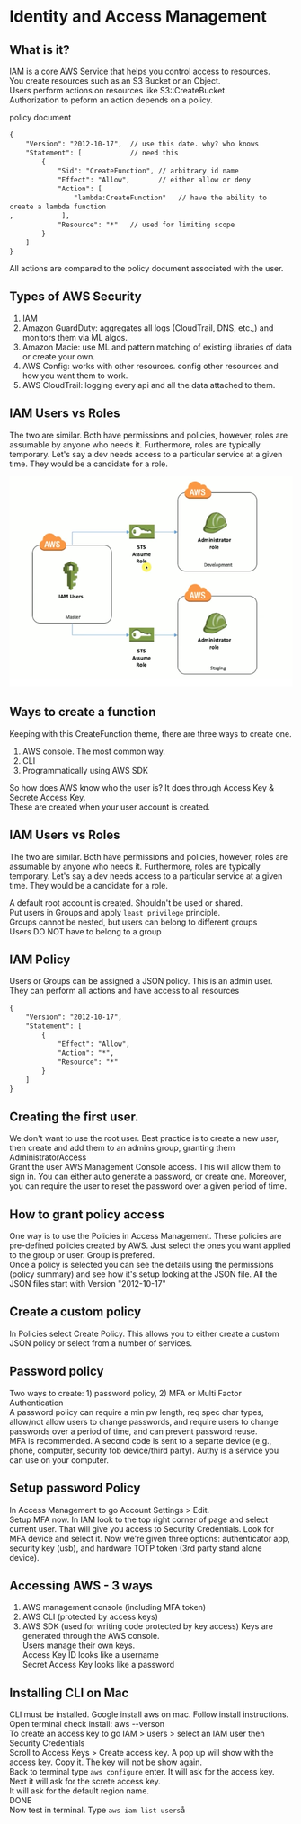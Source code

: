 # Identity and Access Management

## What is it?
IAM is a core AWS Service that helps you control access to resources.          
You create resources such as an S3 Bucket or an Object.           
Users perform actions on resources like S3::CreateBucket.          
Authorization to peform an action depends on a policy.     

policy document
```
{
    "Version": "2012-10-17",  // use this date. why? who knows
    "Statement": [            // need this
        {
            "Sid": "CreateFunction", // arbitrary id name
            "Effect": "Allow",       // either allow or deny
            "Action": [
                "lambda:CreateFunction"   // have the ability to create a lambda function
,            ],
            "Resource": "*"   // used for limiting scope
        }
    ]
}
```
All actions are compared to the policy document associated with the user.     

## Types of AWS Security
1. IAM
2. Amazon GuardDuty: aggregates all logs (CloudTrail, DNS, etc.,) and monitors them via ML algos.    
3. Amazon Macie: use ML and pattern matching of existing libraries of data or create your own.
4. AWS Config: works with other resources. config other resources and how you want them to work.
5. AWS CloudTrail: logging every api and all the data attached to them.


## IAM Users vs Roles
The two are similar.  Both have permissions and policies, however, roles are assumable by anyone who needs it.  Furthermore, roles are typically temporary.  Let's say a dev needs access to a particular service at a given time.  They would be a candidate for a role.  

![web_v_workenvironment](/assets/users_roles.png)

## Ways to create a function
Keeping with this CreateFunction theme, there are three ways to create one.    
1. AWS console.  The most common way.     
2. CLI     
3. Programmatically using AWS SDK     

So how does AWS know who the user is?  It does through Access Key & Secrete Access Key.    
These are created when your user account is created.

## IAM Users vs Roles
The two are similar.  Both have permissions and policies, however, roles are assumable by anyone who needs it.  Furthermore, roles are typically temporary.  Let's say a dev needs access to a particular service at a given time.  They would be a candidate for a role.      

A default root account is created.  Shouldn't be used or shared.   
Put users in Groups and apply ```least privilege``` principle.    
Groups cannot be nested, but users can belong to different groups     
Users DO NOT have to belong to a group

## IAM Policy
Users or Groups can be assigned a JSON policy.  This is an admin user. They can perform all actions and have access to all resources
```
{
    "Version": "2012-10-17",
    "Statement": [
        {
            "Effect": "Allow",
            "Action": "*",
            "Resource": "*"
        }
    ]
}
```

## Creating the first user.  
We don't want to use the root user.  Best practice is to create a new user, then create and add them to an admins group, granting them AdministratorAccess     
Grant the user AWS Management Console access.  This will allow them to sign in.  You can either auto generate a password, or create one.  Moreover, you can require the user to reset the password over a given period of time.   

## How to grant policy access
One way is to use the Policies in Access Management.  These policies are pre-defined policies created by AWS. Just select the ones you want applied to the group or user.  Group is prefered.    
Once a policy is selected you can see the details using the permissions (policy summary) and see how it's setup looking at the JSON file.  All the JSON files start with Version "2012-10-17"    
## Create a custom policy
In Policies select Create Policy.  This allows you to either create a custom JSON policy or select from a number of services.

## Password policy
Two ways to create: 1) password policy, 2) MFA or Multi Factor Authentication    
A password policy can require a min pw length, req spec char types, allow/not allow users to change passwords, and require users to change passwords over a period of time, and can prevent password reuse.     
MFA is recommended. A second code is sent to a separte device (e.g., phone, computer, security fob device/third party).  Authy is a service you can use on your computer.

## Setup password Policy
In Access Management to go Account Settings > Edit.    
Setup MFA now. In IAM look to the top right corner of page and select current user.  That will give you access to Security Credentials.  Look for MFA device and select it.  Now we're given three options: authenticator app, security key (usb), and hardware TOTP token (3rd party stand alone device).

## Accessing AWS - 3 ways
1) AWS management console (including MFA token)  
2) AWS CLI (protected by access keys)
3) AWS SDK (used for writing code protected by key access)
Keys are generated through the AWS console.     
Users manage their own keys.    
Access Key ID looks like a username     
Secret Access Key looks like a password

## Installing CLI on Mac
CLI must be installed. Google install aws on mac.  Follow install instructions.    
Open terminal check install: aws --verson    
To create an access key to go IAM > users > select an IAM user then Security Credentials    
Scroll to Access Keys > Create access key.  A pop up will show with the access key. Copy it. The key will not be show again.     
Back to terminal type `aws configure` enter. It will ask for the access key.  Next it will ask for the screte access key.   
It will ask for the default region name.    
DONE   
Now test in terminal. Type `aws iam list users`å
